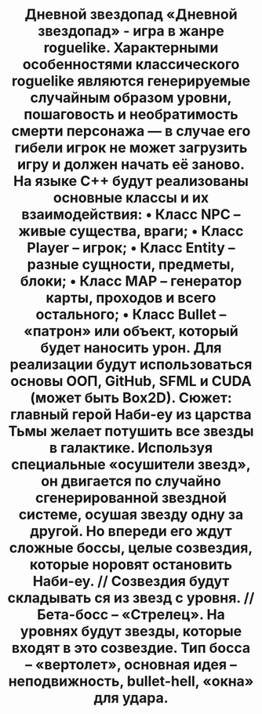 <h1 align="center">Дневной звездопад
«Дневной звездопад» - игра в жанре roguelike. Характерными особенностями классического roguelike являются генерируемые случайным образом уровни, пошаговость и необратимость смерти персонажа — в случае его гибели игрок не может загрузить игру и должен начать её заново.
На языке С++ будут реализованы основные классы и их взаимодействия:
•	Класс NPC – живые существа, враги;
•	Класс Player – игрок;
•	Класс Entity – разные сущности, предметы, блоки;
•	Класс MAP – генератор карты, проходов и всего остального;
•	Класс Bullet – «патрон» или объект, который будет наносить урон.
Для реализации будут использоваться основы ООП, GitHub, SFML и CUDA (может быть Box2D). 
	Сюжет: главный герой Наби-еу из царства Тьмы желает потушить все звезды в галактике. Используя специальные «осушители звезд», он двигается по случайно сгенерированной звездной системе, осушая звезду одну за другой. Но впереди его ждут сложные боссы, целые созвездия, которые норовят остановить Наби-еу.
// Созвездия будут складывать
ся из звезд с уровня.
// Бета-босс – «Стрелец». На уровнях будут звезды, которые входят в это созвездие. Тип босса – «вертолет», основная идея – неподвижность, bullet-hell, «окна» для удара.
